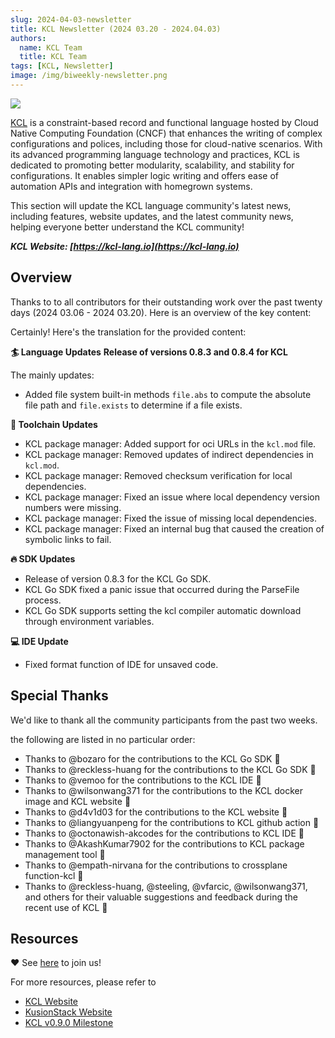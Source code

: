 ```yaml
---
slug: 2024-04-03-newsletter
title: KCL Newsletter (2024 03.20 - 2024.04.03)
authors:
  name: KCL Team
  title: KCL Team
tags: [KCL, Newsletter]
image: /img/biweekly-newsletter.png
---
```


![](/img/biweekly-newsletter.png)

[KCL](https://github.com/kcl-lang) is a constraint-based record and functional language hosted by Cloud Native Computing Foundation (CNCF) that enhances the writing of complex configurations and polices, including those for cloud-native scenarios. With its advanced programming language technology and practices, KCL is dedicated to promoting better modularity, scalability, and stability for configurations. It enables simpler logic writing and offers ease of automation APIs and integration with homegrown systems.

This section will update the KCL language community's latest news, including features, website updates, and the latest community news, helping everyone better understand the KCL community!

**_KCL Website: [https://kcl-lang.io](https://kcl-lang.io)_**

## Overview

Thanks to to all contributors for their outstanding work over the past twenty days (2024 03.06 - 2024 03.20). Here is an overview of the key content:

Certainly! Here's the translation for the provided content:

**🏄 Language Updates**
**Release of versions 0.8.3 and 0.8.4 for KCL**

The mainly updates:

- Added file system built-in methods `file.abs` to compute the absolute file path and `file.exists` to determine if a file exists.

**🔧 Toolchain Updates**

- KCL package manager: Added support for oci URLs in the `kcl.mod` file.
- KCL package manager: Removed updates of indirect dependencies in `kcl.mod`.
- KCL package manager: Removed checksum verification for local dependencies.
- KCL package manager: Fixed an issue where local dependency version numbers were missing.
- KCL package manager: Fixed the issue of missing local dependencies.
- KCL package manager: Fixed an internal bug that caused the creation of symbolic links to fail.

**🔥 SDK Updates**

- Release of version 0.8.3 for the KCL Go SDK.
- KCL Go SDK fixed a panic issue that occurred during the ParseFile process.
- KCL Go SDK supports setting the kcl compiler automatic download through environment variables.

**💻 IDE Update**

- Fixed format function of IDE for unsaved code.

## Special Thanks

We'd like to thank all the community participants from the past two weeks.

the following are listed in no particular order:

- Thanks to @bozaro for the contributions to the KCL Go SDK 🙌
- Thanks to @reckless-huang for the contributions to the KCL Go SDK 🙌
- Thanks to @vemoo for the contributions to the KCL IDE 🙌
- Thanks to @wilsonwang371 for the contributions to the KCL docker image and KCL website 🙌
- Thanks to @d4v1d03 for the contributions to the KCL website 🙌
- Thanks to @liangyuanpeng for the contributions to KCL github action 🙌
- Thanks to @octonawish-akcodes for the contributions to KCL IDE 🙌
- Thanks to @AkashKumar7902 for the contributions to KCL package management tool 🙌
- Thanks to @empath-nirvana for the contributions to crossplane function-kcl 🙌
- Thanks to @reckless-huang, @steeling, @vfarcic, @wilsonwang371, and others for their valuable suggestions and feedback during the recent use of KCL 🙌

## Resources

❤️ See [here](https://github.com/kcl-lang/community) to join us!

For more resources, please refer to

- [KCL Website](https://kcl-lang.io/)
- [KusionStack Website](https://kusionstack.io/)
- [KCL v0.9.0 Milestone](https://github.com/kcl-lang/kcl/milestone/9)
